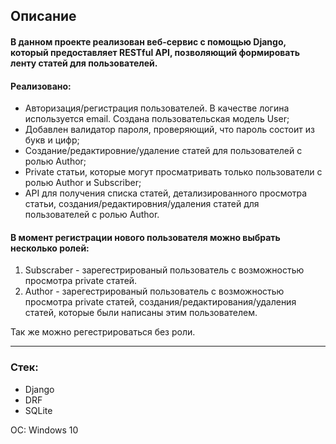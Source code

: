 ## Описание

#### В данном проекте реализован веб-сервис с помощью Django, который предоставляет RESTful API, позволяющий формировать ленту статей для пользователей. 

#### Реализовано:
 - Авторизация/регистрация пользователей. В качестве логина используется email. Создана пользовательская модель User;
 - Добавлен валидатор пароля, проверяющий, что пароль состоит из букв и цифр;
 - Создание/редактировние/удаление статей для пользователей с ролью Author;
 - Private статьи, которые могут просматривать только пользователи с ролью Author и Subscriber;
 - API для получения списка статей, детализированного просмотра статьи, создания/редактировния/удаления статей для пользователей с ролью Author.


#### В момент регистрации нового пользователя можно выбрать несколько ролей:

1. Subscraber - зарегестрированый пользователь с возможностью просмотра private статей.
2. Author - зарегестрированый пользователь с возможностью просмотра private статей, создания/редактирования/удаления статей, которые были написаны этим пользователем.

Так же можно регестрироваться без роли.

***
### Стек:
 - Django
 - DRF
 - SQLite

ОС: Windows 10

